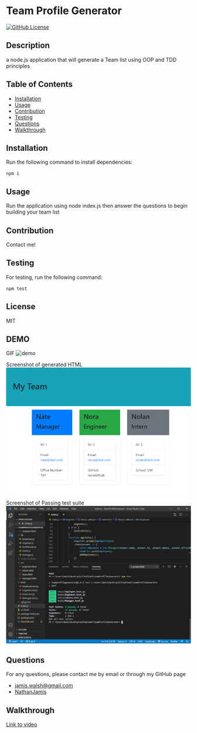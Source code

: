 
# Team Profile Generator

[![GitHub License](https://img.shields.io/badge/license-MIT-green)](License.md)

## Description

a node.js application that will generate a Team list using OOP and TDD principles

## Table of Contents

* [Installation](#installation)
* [Usage](#usage)
* [Contribution](#contribution)
* [Testing](#testing)
* [Questions](#questions)
* [Walkthrough](#walkthrough)

## Installation

Run the following command to install dependencies:

```
npm i
```

## Usage

Run the application using node index.js then answer the questions to begin building your team list

## Contribution

Contact me!

## Testing

For testing, run the following command:

```
npm test
```

## License

MIT 

## DEMO

GIF
![demo](https://github.com/NathanJamis/TeamProfileGenerator/blob/main/Assets/demo.gif)

Screenshot of generated HTML
![screenshot](https://github.com/NathanJamis/TeamProfileGenerator/blob/main/Assets/screenshot.png)

Screenshot of Passing test suite
![tests](https://github.com/NathanJamis/TeamProfileGenerator/blob/main/Assets/PassingTests.PNG)

## Questions

For any questions, please contact me by email or through my GitHub page
* [jamis.walsh@gmail.com](mailto:jamis.walsh@gmail.com)
* [NathanJamis](https://github.com/NathanJamis)

## Walkthrough

[Link to video](https://youtu.be/PYEMgtVEmZ8)
